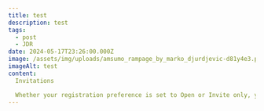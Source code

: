 ```yaml
---
title: test
description: test
tags:
  - post
  - JDR
date: 2024-05-17T23:26:00.000Z
image: /assets/img/uploads/amsumo_rampage_by_marko_djurdjevic-d81y4e3.png
imageAlt: test
content:
  Invitations

  Whether your registration preference is set to Open or Invite only, you can always invite new Identity users to your site by selecting Integrations > Identity > View. Inviting new users will send email invitations (using the template described in the Identity-generated emails doc) to the addresses you enter.
---
```

